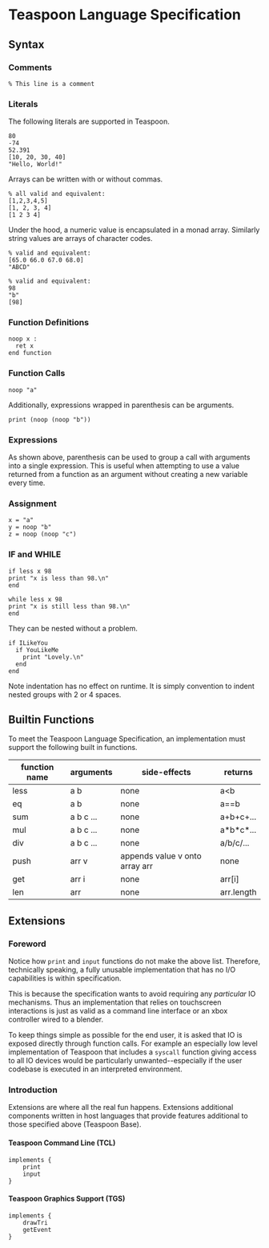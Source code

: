 
# Teaspoon Language Specification

## Syntax

### Comments
```
% This line is a comment
```

### Literals
The following literals are supported in Teaspoon.
```
80
-74
52.391
[10, 20, 30, 40]
"Hello, World!"
```
Arrays can be written with or without commas.
```
% all valid and equivalent:
[1,2,3,4,5]
[1, 2, 3, 4]
[1 2 3 4]
```
Under the hood, a numeric value is encapsulated in a monad array. Similarly string values are arrays of character codes.
```
% valid and equivalent:
[65.0 66.0 67.0 68.0]
"ABCD"

% valid and equivalent:
98
"b"
[98]
```

### Function Definitions
```
noop x :
  ret x
end function
```

### Function Calls
```
noop "a"
```
Additionally, expressions wrapped in parenthesis can be arguments.
```
print (noop (noop "b"))
```

### Expressions

As shown above, parenthesis can be used to group a call with arguments into a single expression. This is useful when attempting to use a value returned from a function as an argument without creating a new variable every time.

### Assignment
```
x = "a"
y = noop "b"
z = noop (noop "c")
```

### IF and WHILE
```
if less x 98
print "x is less than 98.\n"
end

while less x 98
print "x is still less than 98.\n"
end
```
They can be nested without a problem.
```
if ILikeYou
  if YouLikeMe
    print "Lovely.\n"
  end
end
```
Note indentation has no effect on runtime. It is simply convention to indent nested groups with 2 or 4 spaces.

## Builtin Functions

To meet the Teaspoon Language Specification, an implementation must support the following built in functions.

| function name | arguments | side-effects                   | returns    |
|---------------|-----------|--------------------------------|------------|
| less          | a b       | none                           | a<b        |
| eq            | a b       | none                           | a==b       |
| sum           | a b c ... | none                           | a+b+c+...  |
| mul           | a b c ... | none                           | a\*b\*c\*...  |
| div           | a b c ... | none                           | a/b/c/...  |
| push          | arr v     | appends value v onto array arr | none       |
| get           | arr i     | none                           | arr[i]     |
| len           | arr       | none                           | arr.length |

## Extensions

### Foreword

Notice how `print` and `input` functions do not make the above list. Therefore, technically speaking, a fully unusable implementation that has no I/O capabilities is within specification.

This is because the specification wants to avoid requiring any *particular* IO mechanisms. Thus an implementation that relies on touchscreen interactions is just as valid as a command line interface or an xbox controller wired to a blender.

To keep things simple as possible for the end user, it is asked that IO is exposed directly through function calls. For example an especially low level implementation of Teaspoon that includes a `syscall` function giving access to all IO devices would be particularly unwanted--especially if the user codebase is executed in an interpreted environment.

### Introduction

Extensions are where all the real fun happens. Extensions additional components written in host languages that provide features additional to those specified above (Teaspoon Base).

#### Teaspoon Command Line (TCL)

```
implements {
	print
	input
}
```

#### Teaspoon Graphics Support (TGS)

```
implements {
	drawTri
	getEvent
}
```